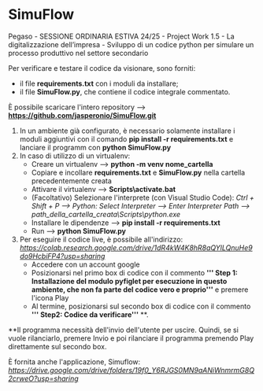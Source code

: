 # SimuFlow
Pegaso - SESSIONE ORDINARIA ESTIVA 24/25 - Project Work 1.5 - La digitalizzazione dell’impresa - Sviluppo di un codice python per simulare un processo produttivo nel settore secondario

Per verificare e testare il codice da visionare, sono forniti:
  - il file **requirements.txt** con i moduli da installare;
  - il file **SimuFlow.py**, che contiene il codice integrale commentato.

È possibile scaricare l'intero repository --> **https://github.com/jasperonio/SimuFlow.git**

1.  In un ambiente già configurato, è necessario solamente installare i moduli aggiuntivi con il comando **pip install -r requirements.txt** e lanciare il programm con **python SimuFlow.py**
2.  In caso di utilizzo di un virtualenv:
     - Creare un virtualenv --> **python -m venv nome_cartella**
     - Copiare e incollare **requirements.txt** e **SimuFlow.py** nella cartella precedentemente creata
     - Attivare il virtualenv --> **Scripts\activate.bat**
     - (Facoltativo) Selezionare l'interprete (con Visual Studio Code): *Ctrl + Shift + P --> Python: Select Interpreter --> Enter Interpreter Path --> path_della_cartella_creata\Scripts\python.exe*
     - Installare le dipendenze --> **pip install -r requirements.txt**
     - Run --> **python SimuFlow.py**
3. Per eseguire il codice live, è possibile all'indirizzo: *https://colab.research.google.com/drive/1dR4kW4K8hR8aQYlLQnuHe9do9HcbiFP4?usp=sharing*
   - Accedere con un account google
   - Posizionarsi nel primo box di codice con il commento **''' Step 1: Installazione del modulo pyfiglet per esecuzione in questo ambiente, che non fa parte del codice vero e proprio'''** e premere l'icona Play
   - Al termine, posizionarsi sul secondo box di codice con il commento **''' Step2:  Codice da verificare'''** **.
  
**Il programma necessità dell'invio dell'utente per uscire. Quindi, se si vuole rilanciarlo, premere Invio e poi rilanciare il programma premendo Play direttamente sul secondo box.

È fornita anche l'applicazione, Simuflow: *https://drive.google.com/drive/folders/19f0_Y6RJGS0MN9aANiWnmrmG8Q2crweO?usp=sharing*

